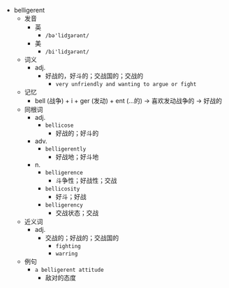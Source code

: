 - belligerent
  - 发音
    - 英
      - `/bə'lidʒərənt/`
    - 美
      - `/bi'lidʒərənt/`
  - 词义
    - adj.
      - 好战的，好斗的；交战国的；交战的
        - `very unfriendly and wanting to argue or fight`
  - 记忆
    - bell (战争) + i + ger (发动) + ent (…的) → 喜欢发动战争的 → 好战的
  - 同根词
    - adj.
      - `bellicose`
        - 好战的；好斗的
    - adv.
      - `belligerently`
        - 好战地；好斗地
    - n.
      - `belligerence`
        - 斗争性；好战性；交战
      - `bellicosity`
        - 好斗；好战
      - `belligerency`
        - 交战状态；交战
  - 近义词
    - adj.
      - 交战的；好战的；交战国的
        - `fighting`
        - `warring`
  - 例句
    - `a belligerent attitude`
      - 敌对的态度

